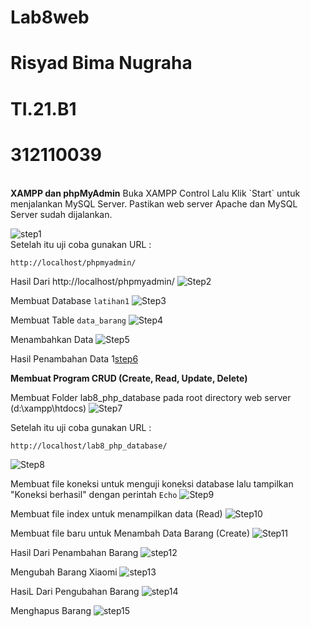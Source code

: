 # Lab8web
# Risyad Bima Nugraha
# TI.21.B1
# 312110039
<br>
<b>XAMPP dan phpMyAdmin</b>
Buka XAMPP Control Lalu Klik `Start` untuk menjalankan MySQL Server. Pastikan web server Apache dan MySQL Server sudah dijalankan.

![step1](ss/s1.png)<br>
Setelah itu uji coba gunakan URL :
```
http://localhost/phpmyadmin/
```
Hasil Dari http://localhost/phpmyadmin/
![Step2](ss/s2.png)<br>

Membuat Database `latihan1`
![Step3](ss/s3.png)<br>

Membuat Table `data_barang`
![Step4](ss/s4.png)<br>

Menambahkan Data
![Step5](ss/s5.png)<br>

Hasil Penambahan Data
1[step6](ss/s6.png)<br>

<b>Membuat Program CRUD (Create, Read, Update, Delete)</b>

Membuat Folder lab8_php_database pada root directory web server (d:\xampp\htdocs)
![Step7](ss/s7.png)<br>

Setelah itu uji coba gunakan URL :
```
http://localhost/lab8_php_database/
```
![Step8](ss/s8.png)<br>

Membuat file koneksi untuk menguji koneksi database lalu tampilkan "Koneksi berhasil" dengan perintah `Echo`
![Step9](ss/s9.png)<br>

Membuat file index untuk menampilkan data (Read)
![Step10](ss/s10.png)<br>

Membuat file baru untuk Menambah Data Barang (Create)
![Step11](ss/s11.png)<br>

Hasil Dari Penambahan Barang
![step12](ss/s12.png)<br>

Mengubah Barang Xiaomi
![step13](ss/s13.png)<br>

HasiL Dari Pengubahan Barang
![step14](ss/s14.png)<br>

Menghapus Barang
![step15](ss/s15.png)<br>
